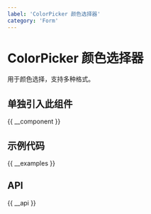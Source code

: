 ```yaml
---
label: 'ColorPicker 颜色选择器'
category: 'Form'
---
```


# ColorPicker 颜色选择器

用于颜色选择，支持多种格式。

## 单独引入此组件

{{ __component }}

## 示例代码

{{ __examples }}

## API

{{ __api }}
